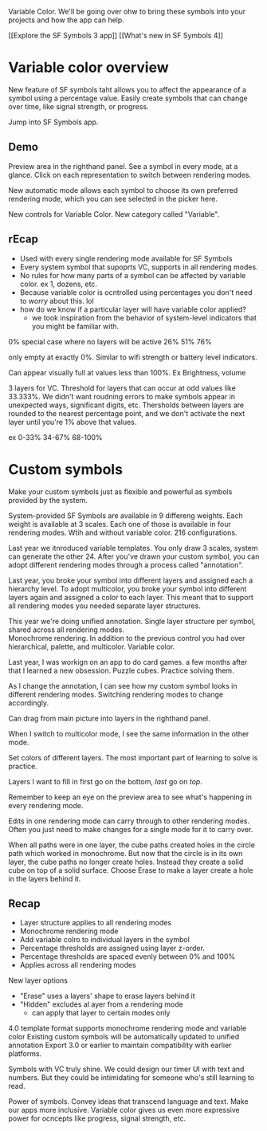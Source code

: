 Variable Color.  We'll be going over ohw to bring these symbols into your projects and how the app can help.

[[Explore the SF Symbols 3 app]]
[[What's new in SF Symbols 4]]

# Variable color overview
New feature of SF symbols taht allows you to affect the appearance of a symbol using a percentage value.  Easily create symbols that can change over time, like signal strength, or progress.

Jump into SF Symbols app.

## Demo
Preview area in the righthand panel.  See a symbol in every mode, at a glance.  Click on each representation to switch between rendering modes.

New automatic mode allows each symbol to choose its own preferred rendering mode, which you can see selected in the picker here.  

New controls for Variable Color.  New category called "Variable".  

## rEcap
* Used with every single rendering mode available for SF Symbols
* Every system symbol that supoprts VC, supports in all rendering modes.
* No rules for how many parts of a symbol can be affected by variable color.  ex 1, dozens, etc.  
* Because variable color is ocntrolled using percentages you don't need to *worry* about this.  lol
* how do we know if a particular layer will have variable color applied?
	* we took inspiration from the behavior of system-level indicators that you might be familiar with.

0% special case where no layers will be active
26% 
51%
76%

only empty at exactly 0%.  Similar to wifi strength or battery level indicators.

Can appear visually full at values less than 100%.  Ex Brightness, volume

3 layers for VC.  Threshold for layers that can occur at odd values like 33.333%.  We didn't want roudning errors to make symbols appear in unexpected ways, significant digits, etc.  Thersholds between layers are rounded to the nearest percentage point, and we don't activate the next layer until you're 1% above that values.

ex
0-33%
34-67%
68-100%

# Custom symbols

Make your custom symbols just as flexible and powerful as symbols provided by the system.

System-provided SF Symbols are available in 9 differeng weights.  Each weight is available at 3 scales.  Each one of those is available in four rendering modes.  Wtih and without variable color.
216 configurations.  

Last year we itnroduced variable templates.  You only draw 3 scales, system can generate the other 24.  After you've drawn your custom symbol, you can adopt different rendering modes through a process called "annotation".

Last year, you broke your symbol into different layers and assigned each a  hierarchy level.  To adopt multicolor, you broke your symbol into different layers again and assigned a color to each layer.  This meant that to support all rendering modes you needed separate layer structures.

This year we're doing unified annotation.  Single layer structure per symbol, shared across all rendering modes.  
Monochrome rendering.  In addition to the previous control you had over hierarchical, palette, and multicolor.
Variable color.

Last year, I was workign on an app to do card games.  a few months after that I learned a new obsession.  Puzzle cubes.  Practice solving them.

As I change the annotation, I can see how my custom symbol looks in different rendering modes.  Switching rendering modes to change accordingly.

Can drag from main picture into layers in the righthand panel.

When I switch to multicolor mode, I see the same information in the other mode.

Set colors of different layers.  The most important part of learning to solve is practice.  

Layers I want to fill in first go on the bottom, *last* go on *top*.  

Remember to keep an eye on the preview area to see what's happening in every rendering mode.  

Edits in one rendering mode can carry through to other rendering modes.  Often you just need to make changes for a single mode for it to carry over.

When all paths were in one layer, the cube paths created holes in the circle path which worked in monochrome.  But now that the circle is in its own layer, the cube paths no longer create holes.  Instead they create a solid cube on top of a solid surface.  Choose Erase to make a layer create a hole in the layers behind it.

## Recap
* Layer structure applies to all rendering modes
* Monochrome rendering mode
* Add variable colro to individual layers in the symbol
* Percentage thresholds are assigned using layer z-order.
* Percentage thresholds are spaced evenly between 0% and 100%
* Applies across all rendering modes

New layer options
* "Erase" uses a layers' shape to erase layers behind it
* "Hidden" excludes al ayer from a rendering mode
	* can apply that layer to certain modes only

4.0 template format supports monochrome rendering mode and variable color
Existing custom symbols will be automatically updated to unified annotation
Export 3.0 or earlier to maintain compatibility with earlier platforms.

Symbols with VC truly shine.  We could design our timer UI with text and numbers.  But they could be intimidating for someone who's still learning to read.  

Power of symbols.  Convey ideas that transcend language and text.  Make our apps more inclusive.  Variable color gives us even more expressive power for ocncepts like progress, signal strength, etc.



